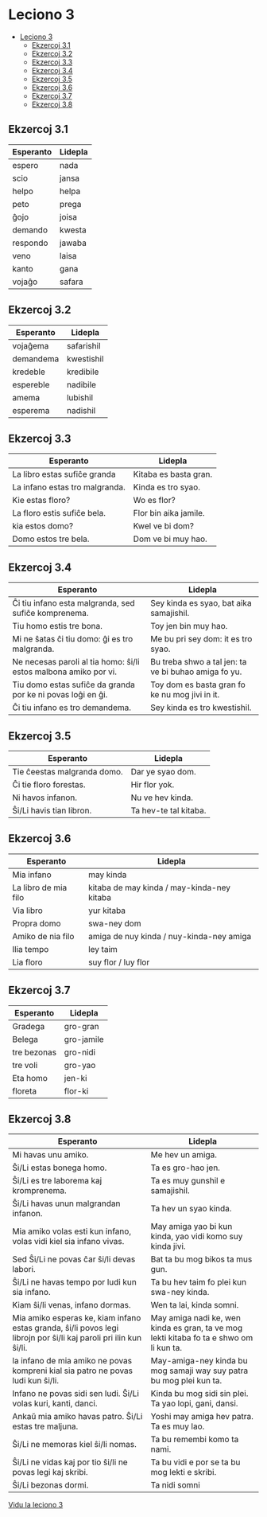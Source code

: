 # Leciono 3

- [Leciono 3](#leciono-3)
  - [Ekzercoj 3.1](#ekzercoj-31)
  - [Ekzercoj 3.2](#ekzercoj-32)
  - [Ekzercoj 3.3](#ekzercoj-33)
  - [Ekzercoj 3.4](#ekzercoj-34)
  - [Ekzercoj 3.5](#ekzercoj-35)
  - [Ekzercoj 3.6](#ekzercoj-36)
  - [Ekzercoj 3.7](#ekzercoj-37)
  - [Ekzercoj 3.8](#ekzercoj-38)

## Ekzercoj 3.1

| Esperanto | Lidepla |
| --------- | ------- |
| espero    | nada    |
| scio      | jansa   |
| helpo     | helpa   |
| peto      | prega   |
| ĝojo      | joisa   |
| demando   | kwesta  |
| respondo  | jawaba  |
| veno      | laisa   |
| kanto     | gana    |
| vojaĝo    | safara  |

## Ekzercoj 3.2

| Esperanto | Lidepla    |
| --------- | ---------- |
| vojaĝema  | safarishil |
| demandema | kwestishil |
| kredeble  | kredibile  |
| espereble | nadibile   |
| amema     | lubishil   |
| esperema  | nadishil   |

## Ekzercoj 3.3

| Esperanto                      | Lidepla               |
| ------------------------------ | --------------------- |
| La libro estas sufiĉe granda   | Kitaba es basta gran. |
| La infano estas tro malgranda. | Kinda es tro syao.    |
| Kie estas floro?               | Wo es flor?           |
| La floro estis sufiĉe bela.    | Flor bin aika jamile. |
| kia estos domo?                | Kwel ve bi dom?       |
| Domo estos tre bela.           | Dom ve bi muy hao.    |

## Ekzercoj 3.4

| Esperanto                                                        | Lidepla                                              |
| ---------------------------------------------------------------- | ---------------------------------------------------- |
| Ĉi tiu infano esta malgranda, sed sufiĉe komprenema.             | Sey kinda es syao, bat aika samajishil.              |
| Tiu homo estis tre bona.                                         | Toy jen bin muy hao.                                 |
| Mi ne ŝatas ĉi tiu domo: ĝi es tro malgranda.                    | Me bu pri sey dom: it es tro syao.                   |
| Ne necesas paroli al tia homo: ŝi/li estos malbona amiko por vi. | Bu treba shwo a tal jen: ta ve bi buhao amiga fo yu. |
| Tiu domo estas sufiĉe da granda por ke ni povas loĝi en ĝi.      | Toy dom es basta gran fo ke nu mog jivi in it.       |
| Ĉi tiu infano es tro demandema.                                  | Sey kinda es tro kwestishil.                         |

## Ekzercoj 3.5

| Esperanto                   | Lidepla               |
| --------------------------- | --------------------- |
| Tie ĉeestas malgranda domo. | Dar ye syao dom.      |
| Ĉi tie floro forestas.      | Hir flor yok.         |
| Ni havos infanon.           | Nu ve hev kinda.      |
| Ŝi/Li havis tian libron.    | Ta hev-te tal kitaba. |

## Ekzercoj 3.6

| Esperanto                    | Lidepla                                    |
| ---------------------------- | ------------------------------------------ |
| Mia infano                   | may kinda                                  |
| La libro de mia filo         | kitaba de may kinda / may-kinda-ney kitaba |
| Via libro                    | yur kitaba                                 |
| Propra domo                  | swa-ney dom                                |
| Amiko de nia filo            | amiga de nuy kinda / nuy-kinda-ney amiga   |
| Ilia tempo                   | ley taim                                   |
| Lia floro                    | suy flor / luy flor                        |

## Ekzercoj 3.7

| Esperanto   | Lidepla    |
| ----------- | ---------- |
| Gradega     | gro-gran   |
| Belega      | gro-jamile |
| tre bezonas | gro-nidi   |
| tre voli    | gro-yao    |
| Eta homo    | jen-ki     |
| floreta     | flor-ki    |

## Ekzercoj 3.8

| Esperanto                                                                                                         | Lidepla                                                                                 |
| ----------------------------------------------------------------------------------------------------------------- | --------------------------------------------------------------------------------------- |
| Mi havas unu amiko.                                                                                               | Me hev un amiga.                                                                        |
| Ŝi/Li estas bonega homo.                                                                                          | Ta es gro-hao jen.                                                                      |
| Ŝi/Li es tre laborema kaj kromprenema.                                                                            | Ta es muy gunshil e samajishil.                                                         |
| Ŝi/Li havas unun malgrandan infanon.                                                                              | Ta hev un syao kinda.                                                                   |
| Mia amiko volas esti kun infano, volas vidi kiel sia infano vivas.                                                | May amiga yao bi kun kinda, yao vidi komo suy kinda jivi.                               |
| Sed Ŝi/Li ne povas ĉar ŝi/li devas labori.                                                                        | Bat ta bu mog bikos ta mus gun.                                                         |
| Ŝi/Li ne havas tempo por ludi kun sia infano.                                                                     | Ta bu hev taim fo plei kun swa-ney kinda.                                               |
| Kiam ŝi/li venas, infano dormas.                                                                                  | Wen ta lai, kinda somni.                                                                |
| Mia amiko esperas ke, kiam infano estas granda, ŝi/li povos legi librojn por ŝi/li kaj paroli pri ilin kun ŝi/li. | May amiga nadi ke, wen kinda es gran, ta ve mog lekti kitaba fo ta e shwo om li kun ta. |
| la infano de mia amiko ne povas kompreni kial sia patro ne povas ludi kun ŝi/li.                                  | May-amiga-ney kinda bu mog samaji way suy patra bu mog plei kun ta.                     |
| Infano ne povas sidi sen ludi. Ŝi/Li volas kuri, kanti, danci.                                                    | Kinda bu mog sidi sin plei. Ta yao lopi, gani, dansi.                                   |
| Ankaŭ mia amiko havas patro. Ŝi/Li estas tre maljuna.                                                             | Yoshi may amiga hev patra. Ta es muy lao.                                               |
| Ŝi/Li ne memoras kiel ŝi/li nomas.                                                                                | Ta bu remembi komo ta nami.                                                             |
| Ŝi/Li ne vidas kaj por tio ŝi/li ne povas legi kaj skribi.                                                        | Ta bu vidi e por se ta bu mog lekti e skribi.                                           |
| Ŝi/Li bezonas dormi.                                                                                              | Ta nidi somni                                                                           |

[Vidu la leciono 3](../lecionoj/leciono3.md)

